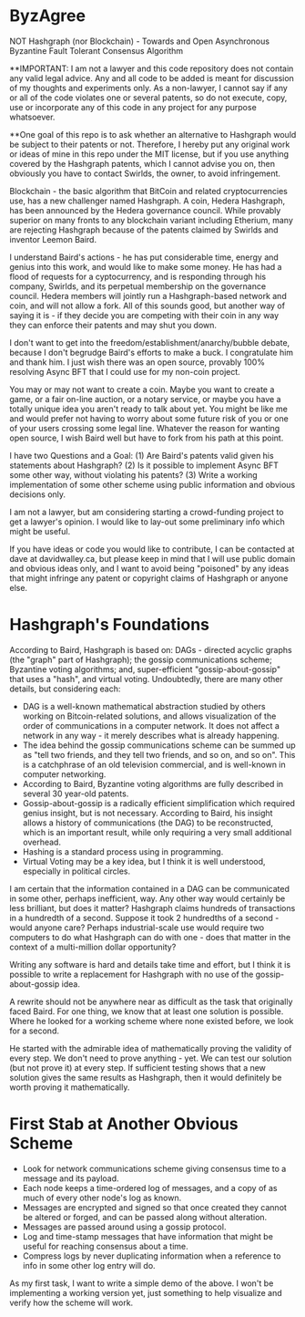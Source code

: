 # ByzAgree
NOT Hashgraph (nor Blockchain) - Towards and Open Asynchronous Byzantine Fault Tolerant Consensus Algorithm

**IMPORTANT: I am not a lawyer and this code repository does not contain any valid legal advice. Any and all code to be added is meant for discussion of my thoughts and experiments only. As a non-lawyer, I cannot say if any or all of the code violates one or several patents, so do not execute, copy, use or incorporate any of this code in any project for any purpose whatsoever.

**One goal of this repo is to ask whether an alternative to Hashgraph would be subject to their patents or not. Therefore, I hereby put any original work or ideas of mine in this repo under the MIT license, but if you use anything covered by the Hashgraph patents, which I cannot advise you on, then obviously you have to contact Swirlds, the owner, to avoid infringement.


Blockchain - the basic algorithm that BitCoin and related cryptocurrencies use, has a new challenger named Hashgraph. A coin, Hedera Hashgraph, has been announced by the Hedera governance council. While provably superior on many fronts to any blockchain variant including Etherium, many are rejecting Hashgraph because of the patents claimed by Swirlds and inventor Leemon Baird.

I understand Baird's actions - he has put considerable time, energy and genius into this work, and would like to make some money. He has had a flood of requests for a cyptocurrency, and is responding through his company, Swirlds, and its perpetual membership on the governance council. Hedera members will jointly run a Hashgraph-based network and coin, and will not allow a fork. All of this sounds good, but another way of saying it is - if they decide you are competing with their coin in any way they can enforce their patents and may shut you down.

I don't want to get into the freedom/establishment/anarchy/bubble debate, because I don't begrudge Baird's efforts to make a buck. I congratulate him and thank him. I just wish there was an open source, provably 100% resolving Async BFT that I could use for my non-coin project.

You may or may not want to create a coin. Maybe you want to create a game, or a fair on-line auction, or a notary service, or maybe you have a totally unique idea you aren't ready to talk about yet. You might be like me and would prefer not having to worry about some future risk of you or one of your users crossing some legal line. Whatever the reason for wanting open source, I wish Baird well but have to fork from his path at this point.

I have two Questions and a Goal:
(1) Are Baird's patents valid given his statements about Hashgraph? 
(2) Is it possible to implement Async BFT some other way, without violating his patents?
(3) Write a working implementation of some other scheme using public information and obvious decisions only.

I am not a lawyer, but am considering starting a crowd-funding project to get a lawyer's opinion. I would like to lay-out some preliminary info which might be useful.

If you have ideas or code you would like to contribute, I can be contacted at dave at davidwalley.ca, but please keep in mind that I will use public domain and obvious ideas only, and I want to avoid being "poisoned" by any ideas that might infringe any patent or copyright claims of Hashgraph or anyone else.

# Hashgraph's Foundations

According to Baird, Hashgraph is based on: DAGs - directed acyclic graphs (the "graph" part of Hashgraph); the gossip communications scheme; Byzantine voting algorithms; and, super-efficient "gossip-about-gossip" that uses a "hash", and virtual voting.  Undoubtedly, there are many other details, but considering each:
- DAG is a well-known mathematical abstraction studied by others working on Bitcoin-related solutions, and allows visualization of the order of communications in a computer network. It does not affect a network in any way -  it merely describes what is already happening.
- The idea behind the gossip communications scheme can be summed up as "tell two friends, and they tell two friends, and so on, and so on".  This is a catchphrase of an old television commercial, and is well-known in computer networking.
- According to Baird, Byzantine voting algorithms are fully described in several 30 year-old patents.
- Gossip-about-gossip is a radically efficient simplification which required genius insight, but is not necessary. According to Baird, his insight allows a history of communications (the DAG) to be reconstructed, which is an important result, while only requiring a very small additional overhead.
- Hashing is a standard process using in programming.
- Virtual Voting may be a key idea, but I think it is well understood, especially in political circles.

I am certain that the information contained in a DAG can be communicated in some other, perhaps inefficient, way. Any other way would certainly be less brilliant, but does it matter? Hashgraph claims hundreds of transactions in a hundredth of a second.  Suppose it took 2 hundredths of a second - would anyone care? Perhaps industrial-scale use would require two computers to do what Hashgraph can do with one - does that matter in the context of a multi-million dollar opportunity?

Writing any software is hard and details take time and effort, but I think it is possible to write a replacement for Hashgraph with no use of the gossip-about-gossip idea.

A rewrite should not be anywhere near as difficult as the task that originally faced Baird. For one thing, we know that at least one solution is possible. Where he looked for a working scheme where none existed before, we look for a second.

He started with the admirable idea of mathematically proving the validity of every step. We don't need to prove anything - yet. We can test our solution (but not prove it) at every step.  If sufficient testing shows that a new solution gives the same results as Hashgraph, then it would definitely be worth proving it mathematically.

# First Stab at Another Obvious Scheme
- Look for network communications scheme giving consensus time to a message and its payload.
- Each node keeps a time-ordered log of messages, and a copy of as much of every other node's log as known.
- Messages are encrypted and signed so that once created they cannot be altered or forged, and can be passed along without alteration.
- Messages are passed around using a gossip protocol.
- Log and time-stamp messages that have information that might be useful for reaching consensus about a time.
- Compress logs by never duplicating information when a reference to info in some other log entry will do.

As my first task, I want to write a simple demo of the above. I won't be implementing a working version yet, just something to help visualize and verify how the scheme will work.


